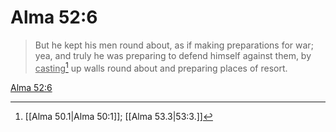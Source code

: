 # Alma 52:6

> But he kept his men round about, as if making preparations for war; yea, and truly he was preparing to defend himself against them, by <u>casting</u>[^a] up walls round about and preparing places of resort.

[Alma 52:6](https://www.churchofjesuschrist.org/study/scriptures/bofm/alma/52?lang=eng&id=p6#p6)


[^a]: [[Alma 50.1|Alma 50:1]]; [[Alma 53.3|53:3.]]
